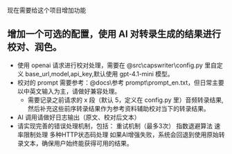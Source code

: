 现在需要给这个项目增加功能

## 增加一个可选的配置，使用 AI 对转录生成的结果进行校对、润色。

- 使用 openai 请求进行校对处理，需要在 @src\capswriter\config.py 里自定义 base_url,model,api_key,默认使用 gpt-4.1-mini 模型。
- 校对的 prompt 需要参考：@docs\参考 prompt\prompt_en.txt，但日常主要以中英文输入为主，请做好兼容处理。
    - 需要记录之前请求的 x 段（默认 5，定义在 config.py 里）音频转录结果,然后补充这些前序转录结果作为参考资料辅助校对当下的转录结果。
- AI 调用请做好日志输出（原文、校对后文本）
- 请实现完善的错误处理机制，包括：
    重试机制（最多3次）
    指数退避算法
    速率限制处理
    多种HTTP状态码处理
    如果AI增强失败，系统会回退到使用原始转录文本，确保用户始终能获得可用的结果。